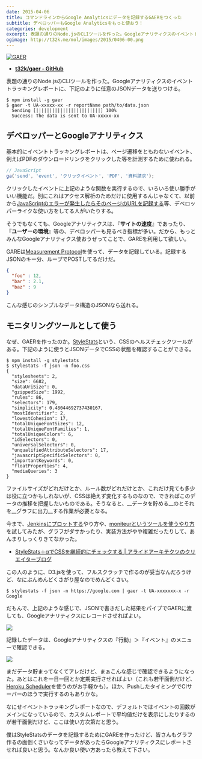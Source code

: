 ```yaml
---
date: 2015-04-06
title: コマンドラインからGoogle Analyticsにデータを記録するGAERをつくった
subtitle: デベロッパーもGoogle Analyticsをもっと使おう！
categories: development
excerpt: 表題の通りのNode.jsのCLIツールを作った。Googleアナリティクスのイベントトラッキングレポートに、下記のように任意のJSONデータを送りつける。
ogimage: http://t32k.me/mol/images/2015/0406-00.png
---
```


[![GAER](/mol/images/2015/0406-00.png)](https://github.com/t32k/gaer)

+ __[t32k/gaer - GitHub](https://github.com/t32k/gaer)__

表題の通りのNode.jsのCLIツールを作った。Googleアナリティクスのイベントトラッキングレポートに、下記のように任意のJSONデータを送りつける。

```shell
$ npm install -g gaer 
$ gaer -t UA-xxxxx-xx -r reportName path/to/data.json
  Sending [||||||||||||||||||||||||] 100%
  Success: The data is sent to UA-xxxxx-xx
```

## デベロッパーとGoogleアナリティクス

基本的にイベントトラッキングレポートは、ページ遷移をともわないイベント、例えばPDFのダウンロードリンクをクリックした等を計測するために使われる。

```javascript
// JavaScript
ga('send', 'event', 'クリックイベント', 'PDF', '資料請求');
```

クリックしたイベントに上記のような関数を実行するので、いろいろ使い勝手がいい機能だ。別にこれはアクセス解析のためだけに使用するんじゃなくて、以前から[JavaScriptのエラーが発生したらそのページのURLを記録する](http://qiita.com/hidek84/items/e42f8632d95b9444aea4)等、デベロッパーライクな使い方をしてる人がいたりする。

そうでもなくても、Googleアナリティクスは、『__サイトの速度__』であったり、『__ユーザーの環境__』等の、デベロッパーも見るべき指標が多い。だから、もっとみんなGoogleアナリティクス使おうぜってことで、GAREを利用して欲しい。

GAREは[Measurement Protocol](https://developers.google.com/analytics/devguides/collection/protocol/v1/devguide)を使って、データを記録している。記録するJSONのキー分、ループでPOSTしてるだけだ。

```json
{
  "foo" : 12,
  "bar" : 2.1,
  "baz" : 9
}
```

こんな感じのシンプルなデータ構造のJSONなら送れる。


## モニタリングツールとして使う

なぜ、GAERを作ったのか。[StyleStats](https://github.com/t32k/stylestats)という、CSSのヘルスチェックツールがある。下記のように使うとJSONデータでCSSの状態を確認することができる。

```shell
$ npm install -g stylestats
$ stylestats -f json -n foo.css
{
  "stylesheets": 2,
  "size": 6682,
  "dataUriSize": 0,
  "gzippedSize": 1992,
  "rules": 86,
  "selectors": 179,
  "simplicity": 0.48044692737430167,
  "mostIdentifier": 2,
  "lowestCohesion": 17,
  "totalUniqueFontSizes": 12,
  "totalUniqueFontFamilies": 1,
  "totalUniqueColors": 6,
  "idSelectors": 0,
  "universalSelectors": 0,
  "unqualifiedAttributeSelectors": 17,
  "javascriptSpecificSelectors": 0,
  "importantKeywords": 0,
  "floatProperties": 4,
  "mediaQueries": 3
}
```

ファイルサイズがどれだけとか、ルール数がどれだけとか、これだけ見ても多少は役に立つかもしれないが、CSSは絶えず変化するものなので、できればこのデータの推移を把握したいものである。そうなると、__データを貯める__のとそれを__グラフに出力__する作業が必要となる。

今まで、[Jenkinsにプロットする](https://github.com/t32k/stylestats/wiki/Plot-with-Jenkins)やり方や、[moniteurというツールを使うやり方](https://github.com/t32k/stylestats/wiki/Plot-with-moniteur)を試してみたが、グラフがダサかったり、実装方法がやや複雑だったりして、あんまりしっくりきてなかった。

+ [StyleStats＋αでCSSを継続的にチェックする | アライドアーキテクツのクリエイターブログ](http://creator.aainc.co.jp/archives/7123)

この人のように、D3.jsを使って、フルスクラッチで作るのが妥当なんだろうけど、なにぶんめんどくさがり屋なのでめんどくさい。

```shell
$ stylestats -f json -n https://google.com | gaer -t UA-xxxxxxx-x -r Google
```

だもんで、上記のような感じで、JSONで書きだした結果をパイプでGAERに渡しても、Googleアナリティクスにレコードさせればよい。

[![](/mol/images/2015/0406-01.png)](http://t32k.me/mol/images/2015/0406-01.png)

記録したデータは、Googleアナリティクスの『行動』＞『イベント』のメニューで確認できる。

[![](/mol/images/2015/0406-02.png)](http://t32k.me/mol/images/2015/0406-02.png)

まだデータ貯まってなくてアレだけど、まぁこんな感じで確認できるようになった。あとはこれを一日一回とか定期実行させればよい（これも若干面倒だけど、[Heroku Scheduler](https://addons.heroku.com/scheduler)を使うのがお手軽かも）。ほか、PushしたタイミングでCIサーバーのほうで実行するのもありかな。

なにせイベントトラッキングレポートなので、デフォルトではイベントの回数がメインになっているので、カスタムレポートで平均値だけを表示にしたりするのが若干面倒だけど、ここは使い方次第だと思う。

僕はStyleStatsのデータを記録するためにGAREを作ったけど、皆さんもグラフ作るの面倒くさいなってデータがあったらGoogleアナリティクスにレポートさせれば良いと思う。なんか良い使い方あったら教えて下さい。




